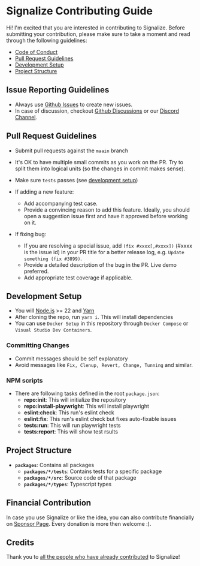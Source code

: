 # Signalize Contributing Guide

Hi! I'm excited that you are interested in contributing to Signalize.
Before submitting your contribution, please make sure to take a moment and read through the following guidelines:

- [Code of Conduct](https://github.com/signalizejs/signalize/blob/master/.github/CODE_OF_CONDUCT.md)
- [Pull Request Guidelines](#pull-request-guidelines)
- [Development Setup](#development-setup)
- [Project Structure](#project-structure)

## Issue Reporting Guidelines

- Always use [Github Issues](https://github.com/signalizejs/signalize/issues) to create new issues.
- In case of discussion, checkout [Github Discussions](https://github.com/signalizejs/signalize/discussions) or our [Discord Channel](https://discord.gg/NuJsk5SMDz).

## Pull Request Guidelines

- Submit pull requests against the `maain` branch
- It's OK to have multiple small commits as you work on the PR. Try to split them into logical units (so the changes in commit makes sense).
- Make sure `tests` passes (see [development setup](#development-setup))

- If adding a new feature:
  - Add accompanying test case.
  - Provide a convincing reason to add this feature. Ideally, you should open a suggestion issue first and have it approved before working on it.

- If fixing bug:
  - If you are resolving a special issue, add `(fix #xxxx[,#xxxx])` (#xxxx is the issue id) in your PR title for a better release log, e.g. `Update something (fix #3899)`.
  - Provide a detailed description of the bug in the PR. Live demo preferred.
  - Add appropriate test coverage if applicable.

## Development Setup
- You will [Node.js](http://nodejs.org) >= 22 and [Yarn](https://yarnpkg.com/)
- After cloning the repo, run `yarn i`. This will install dependencies
- You can use `Docker Setup` in this repository through `Docker Compose` or `Visual Studio Dev Containers`.

### Committing Changes

- Commit messages should be self explanatory
- Avoid messages like `Fix, Clenup, Revert, Change, Tunning` and similar.

### NPM scripts
- There are following tasks defined in the root `package.json`:
	- **repo:init**: This will initialize the repository
	- **repo:install-playwright**: This will install playwright
	- **eslint:check**: This run's eslint check
	- **eslint:fix**: This run's eslint check but fixes auto-fixable issues
	- **tests:run**: This will run playwright tests
	- **tests:report**: This will show test rsults

## Project Structure

- **`packages`**: Contains all packages
  - **`packages/*/tests`**: Contains tests for a specific package
  - **`packages/*/src`**: Source code of that package
  - **`packages/*/types`**: Typescript types

## Financial Contribution

In case you use Signalize or like the idea, you can also contribute financially on [Sponsor Page](https://github.com/sponsors/Machy8). Every donation is more then welcome :).

## Credits

Thank you to [all the people who have already contributed](https://github.com/signalizejs/signalize/graphs/contributors) to Signalize!
